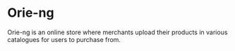 # Orie-ng

Orie-ng is an online store where merchants upload their products in various catalogues for users to purchase from.
